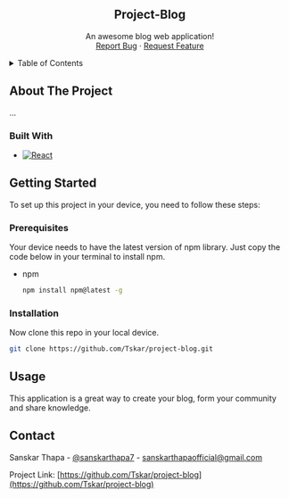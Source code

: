
<div align="center">
  <h2 align="center">Project-Blog</h2>

  <p align="center">
    An awesome blog web application!
    <br />
    <a href="https://github.com/Tskar/project-blog/issues">Report Bug</a>
    ·
    <a href="https://github.com/othneildrew/project-blog/issues">Request Feature</a>
  </p>
</div>

<!-- TABLE OF CONTENTS -->
<details>
  <summary>Table of Contents</summary>
  <ol>
    <li>
      <a href="#about-the-project">About The Project</a>
      <ul>
        <li><a href="#built-with">Built With</a></li>
      </ul>
    </li>
    <li>
      <a href="#getting-started">Getting Started</a>
      <ul>
        <li><a href="#prerequisites">Prerequisites</a></li>
        <li><a href="#installation">Installation</a></li>
      </ul>
    </li>
    <li><a href="#usage">Usage</a></li>
    <li><a href="#contact">Contact</a></li>
  </ol>
</details>

<!-- ABOUT THE PROJECT -->
## About The Project

...


### Built With

* [![React][React.js]][React-url]

<!-- GETTING STARTED -->
## Getting Started

To set up this project in your device, you need to follow these steps:

### Prerequisites

Your device needs to have the latest version of npm library. Just copy the code below in your terminal to install npm.

* npm
  ```sh
  npm install npm@latest -g
  ```

### Installation

Now clone this repo in your local device.

   ```sh
   git clone https://github.com/Tskar/project-blog.git
   ```
<!-- USAGE EXAMPLES -->
## Usage

This application is a great way to create your blog, form your community and share knowledge.

<!-- CONTACT -->
## Contact

Sanskar Thapa - [@sanskarthapa7](https://www.instagram.com/sanskarthapa7/) - sanskarthapaofficial@gmail.com

Project Link: [https://github.com/Tskar/project-blog](https://github.com/Tskar/project-blog)




<!-- MARKDOWN LINKS & IMAGES -->
<!-- https://www.markdownguide.org/basic-syntax/#reference-style-links -->
[React.js]: https://img.shields.io/badge/React-20232A?style=for-the-badge&logo=react&logoColor=61DAFB
[React-url]: https://reactjs.org/
